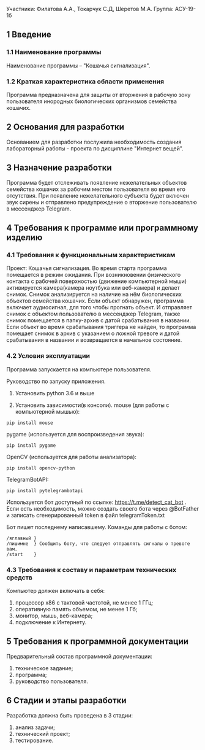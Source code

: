 Участники: Филатова А.А., Токарчук С.Д, Шеретов М.А.
Группа: АСУ-19-1б

## 1 Введение
### 1.1 Наименование программы
Наименование программы – "Кошачья сигнализация".

### 1.2 Краткая характеристика области применения
Программа предназначена для защиты от вторжения в рабочую зону пользователя инородных биологических организмов семейства кошачих.

## 2 Основания для разработки
Основанием для разработки послужила необходимость создания лабораторный работы - проекта по дисциплине "Интернет вещей".

## 3 Назначение разработки
Программа будет отслеживать появление нежелательных объектов семейства кошачих за рабочим местом пользователя во время его отсутствия. При появление нежелательного субъекта будет включен звук сирены и отправлено предупреждение о вторжение пользователю в мессенджер Telegram.

## 4 Требования к программе или программному изделию
### 4.1 Требования к функциональным характеристикам
Проект: Кошачья сигнализация. 
Во время старта программа помещается в режим ожидания. При возникновении физического контакта с рабочей поверхностью (движение компьютерной мыши) активируется камера(камера ноутбука или  веб-камера) и делает снимок. Снимок анализируется на наличие на нём биологических объектов семейства кошачих. Если объект обнаружен, программа включает аудиосигнал, для того чтобы прогнать объект. И отправляет снимок с объектом пользователю в мессенджер Telegram, также снимок помещается в папку-архив с датой срабатывания в названии. Если объект во время срабатывания триггера не найден, то программа помещает снимок в архив с указанием о ложной тревоге и датой срабатывания в названии и возвращается в начальное состояние.

### 4.2 Условия эксплуатации
Программа запускается на компьютере пользователя. 

Руководство по запуску приложения.

1. Установить python 3.6 и выше

2. Установить зависимости(в консоли). 
mouse (для работы с компьютерной мышью):
```
pip install mouse
```
pygame (используется для воспроизведения звука):
```
pip install pygame
```
OpenCV (используется для работы анализатора):
```
pip install opencv-python
```
TelegramBotAPI:
```
pip install pytelegrambotapi
```

Используется бот доступный по ссылке: https://t.me/detect_cat_bot .
Если есть необходимость, можно создать своего бота через @BotFather и записать сгенерированный token в файл telegramToken.txt

Бот пишет последнему написавшему. 
Команды для работы с ботом: 
```
/яглавный } 
/пишимне  } Сообщить боту, что следует отправлять сигналы о тревоге вам.
/start    }
```
### 4.3 Требования к составу и параметрам технических средств
Компьютер должен включать в себя:
1. процессор x86 с тактовой частотой, не менее 1 ГГц;
2. оперативную память объемом, не менее 1 Гб;
3. монитор, мышь, веб-камера;
4. подключение к Интернету.

## 5 Требования к программной документации
Предварительный состав программной документации:
1. техническое задание;
2. программа;
3. руководство пользователя.

## 6 Стадии и этапы разработки
Разработка должна быть проведена в 3 стадии:
1. анализ задачи;
2. технический проект;
3. тестирование.
